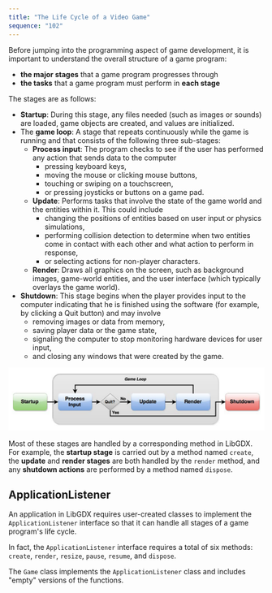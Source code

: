 ```yaml
---
title: "The Life Cycle of a Video Game"
sequence: "102"
---
```


Before jumping into the programming aspect of game development,
it is important to understand the overall structure of a game program:
- **the major stages** that a game program progresses through
- **the tasks** that a game program must perform in **each stage**

The stages are as follows:

- **Startup**: During this stage, any files needed (such as images or sounds) are loaded, game objects are created, and values are initialized.
- The **game loop**: A stage that repeats continuously while the game is running and that consists of the following three sub-stages:
  - **Process input**: The program checks to see if the user has performed any action that sends data to the computer
    - pressing keyboard keys,
    - moving the mouse or clicking mouse buttons,
    - touching or swiping on a touchscreen,
    - or pressing joysticks or buttons on a game pad.
  - **Update**: Performs tasks that involve the state of the game world and the entities within it. This could include
    - changing the positions of entities based on user input or physics simulations,
    - performing collision detection to determine when two entities come in contact with each other and what action to perform in response,
    - or selecting actions for non-player characters.
  - **Render**: Draws all graphics on the screen, such as background images, game-world entities, and the user interface (which typically overlays the game world).
- **Shutdown**: This stage begins when the player provides input to the computer indicating that he is finished using the software (for example, by clicking a Quit button) and may involve
  - removing images or data from memory,
  - saving player data or the game state,
  - signaling the computer to stop monitoring hardware devices for user input,
  - and closing any windows that were created by the game.

![The stages of a game program](/assets/images/libgdx/the-stages-of-a-game-program.png)

Most of these stages are handled by a corresponding method in LibGDX.
For example, the **startup stage** is carried out by a method named `create`,
the **update** and **render stages** are both handled by the `render` method,
and any **shutdown actions** are performed by a method named `dispose`.

## ApplicationListener

An application in LibGDX requires user-created classes to implement the `ApplicationListener` interface
so that it can handle all stages of a game program's life cycle.

In fact, the `ApplicationListener` interface requires a total of six methods:
`create`, `render`, `resize`, `pause`, `resume`, and `dispose`.

The `Game` class implements the `ApplicationListener` class and includes "empty" versions of the functions.

